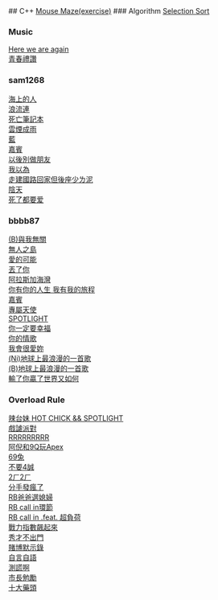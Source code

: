 <head>
<link ref="icon" type="image/png" href="hidden.png"/>
</head>
## C++ 
<a href="cpp/Mouse_Maze/Mouse_Maze.html" target="_blank">Mouse Maze(exercise)</a>
### Algorithm
<a href="cpp/algorithm/selection_sort/selection_sort.html" target="_blank">Selection Sort</a>
<br />


### Music
<a href="https://www.youtube.com/watch?v=oCTGXSK9hWo" target="_blank">Here we are again</a>
<br />
<a href="https://www.youtube.com/watch?v=OeJYC04XKh4" target="_blank">青春禮讚</a>
<br />


### sam1268
<a href="https://www.youtube.com/watch?v=xwKDL3vBC5U" target="_blank">海上的人</a>
<br />
<a href="https://www.youtube.com/watch?v=gj1aPwqEAv4" target="_blank">浪流連</a>
<br />
<a href="https://www.youtube.com/watch?v=9wy377MJzWg" target="_blank">死亡筆記本</a>
<br />
<a href="https://www.youtube.com/watch?v=ag8EI4CUdtA" target="_blank">雲煙成雨</a>
<br />
<a href="https://www.youtube.com/watch?v=oze6IrV7t9k" target="_blank">藍</a>
<br />
<a href="https://www.youtube.com/watch?v=TLTV9ty_Ngo" target="_blank">嘉賓</a>
<br />
<a href="https://www.youtube.com/watch?v=lIy7ZQ-c_sg" target="_blank">以後別做朋友</a>
<br />
<a href="https://www.youtube.com/watch?v=-zANQZ6_8rM" target="_blank">我以為</a>
<br />
<a href="https://www.youtube.com/watch?v=fheRcrjc1dg" target="_blank">走建國路回家但後座少ㄌ泥</a>
<br />
<a href="https://www.youtube.com/watch?v=C7mHc9HCRUc" target="_blank">陰天</a>
<br />
<a href="https://www.youtube.com/watch?v=HsnTxKrNvyo" target="_blank">死了都要爱</a>
<br />



### bbbb87
<a href="https://www.youtube.com/watch?v=xXjNgWPzZVM" target="_blank">(B)與我無關</a>
<br />
<a href="https://www.youtube.com/watch?v=lRnHHYoGa0s" target="_blank">無人之島</a>
<br />
<a href="https://www.youtube.com/watch?v=NWsw1Vkum_Y" target="_blank">愛的可能</a>
<br />
<a href="https://www.youtube.com/watch?v=ugYnm9n1TgI" target="_blank">丟了你</a>
<br />
<a href="https://www.youtube.com/watch?v=VwtbQ5CmWtA" target="_blank">阿拉斯加海灣</a>
<br />
<a href="https://www.youtube.com/watch?v=NWsw1Vkum_Y" target="_blank">你有你的人生 我有我的旅程</a>
<br />
<a href="https://www.youtube.com/watch?v=DUXAYN4itGk" target="_blank">嘉賓</a>
<br />
<a href="https://www.youtube.com/watch?v=NI_lTsIhhwA" target="_blank">專屬天使</a>
<br />
<a href="https://www.youtube.com/watch?v=t6ArcdE_MI4" target="_blank">SPOTLIGHT</a>
<br />
<a href="https://www.youtube.com/watch?v=sXkRc24Ww0E" target="_blank">你一定要幸福</a>
<br />
<a href="https://www.youtube.com/watch?v=HUkquoNR32w" target="_blank">你的情歌</a>
<br />
<a href="https://www.youtube.com/watch?v=hBeZTX0hZ30" target="_blank">我會很愛妳</a>
<br />
<a href="https://www.youtube.com/watch?v=Mav4yvrSlHc" target="_blank">(Ni)地球上最浪漫的一首歌</a>
<br />
<a href="https://www.youtube.com/watch?v=e2ts-KA1KrY" target="_blank">(B)地球上最浪漫的一首歌</a>
<br />
<a href="https://www.youtube.com/watch?v=XprdTvnqVIg" target="_blank">輸了你贏了世界又如何</a>



### Overload Rule
<a href="https://www.youtube.com/watch?v=AdudcVcMOgg" target="_blank">辣台妹 HOT CHICK && SPOTLIGHT</a>
<br />
<a href="https://www.youtube.com/watch?v=i-iq4Isn4Cg" target="_blank">戲謔派對</a>
<br />
<a href="https://www.youtube.com/watch?v=XTekN6XUvqA" target="_blank">RRRRRRRRR</a>
<br />
<a href="https://www.youtube.com/watch?v=T0rm3hwY8lk" target="_blank">阿倪和9Q玩Apex</a>
<br />
<a href="https://www.youtube.com/watch?v=5tD8lAw8lzQ" target="_blank">69兔</a>
<br />
<a href="https://www.youtube.com/watch?v=hneL2XbFQxs" target="_blank">不要4誠</a>
<br />
<a href="https://www.youtube.com/watch?v=TvHMG53dAGg" target="_blank">2ㄏ2ㄏ</a>
<br />
<a href="https://www.youtube.com/watch?v=cPFhQU0v364" target="_blank">分手發瘋了</a>
<br />
<a href="https://www.youtube.com/watch?v=amrKkdY1KQ8" target="_blank">RB爸爸選媳婦</a>
<br />
<a href="https://www.youtube.com/watch?v=3DU_m7Y1j2g" target="_blank">RB call in環節</a>
<br />
<a href="https://www.youtube.com/watch?v=ZGuKpXmq6oE" target="_blank">RB call in .feat. 超負荷</a>
<br />
<a href="https://www.youtube.com/watch?v=ux0lx89C51E" target="_blank">戰力指數飆起來</a>
<br />
<a href="https://www.youtube.com/watch?v=7juGn-kXFKE" target="_blank">秀才不出門</a>
<br />
<a href="https://www.youtube.com/watch?v=zSf12rwQ5G4" target="_blank">賭博默示錄</a>
<br />
<a href="https://www.youtube.com/watch?v=HLVYx81aG4o" target="_blank">自言自語</a>
<br />
<a href="https://www.youtube.com/watch?v=p3BqSjS1xBw" target="_blank">測謊啊</a>
<br />
<a href="https://www.youtube.com/watch?v=bnikzM43h3c" target="_blank">市長勉勵</a>
<br />
<a href="https://www.youtube.com/watch?v=rxrVSVRS_Ck" target="_blank">十大藥頭</a>
